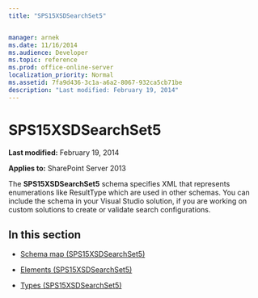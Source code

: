 ```yaml
---
title: "SPS15XSDSearchSet5"


manager: arnek
ms.date: 11/16/2014
ms.audience: Developer
ms.topic: reference
ms.prod: office-online-server
localization_priority: Normal
ms.assetid: 7fa9d436-3c1a-a6a2-8067-932ca5cb71be
description: "Last modified: February 19, 2014"
---
```


# SPS15XSDSearchSet5

 **Last modified:** February 19, 2014 
  
 **Applies to:** SharePoint Server 2013
  
The **SPS15XSDSearchSet5** schema specifies XML that represents enumerations like ResultType which are used in other schemas. You can include the schema in your Visual Studio solution, if you are working on custom solutions to create or validate search configurations. 
  
## In this section

- [Schema map (SPS15XSDSearchSet5)](schema-map-sps15xsdsearchset5.md)
    
- [Elements (SPS15XSDSearchSet5)](elements-sps15xsdsearchset5.md)
    
- [Types (SPS15XSDSearchSet5)](types-sps15xsdsearchset5.md)
    


